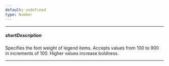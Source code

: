 ```yaml
---
default: undefined
type: Number
---
```

---
##### shortDescription
Specifies the font weight of legend items. Accepts values from 100 to 900 in increments of 100. Higher values increase boldness.

---
